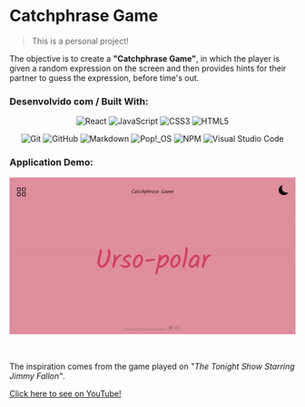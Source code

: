 # Catchphrase Game

> This is a personal project! 

<p>
The objective is to create a <strong>"Catchphrase Game"</strong>, in which the player is given a random expression on the screen and then provides hints for their partner to guess the expression, before time's out.
</p>

### Desenvolvido com / Built With:
<!-- https://github.com/Ileriayo/markdown-badges -->
<div align="center">

![React](https://img.shields.io/badge/react-%2320232a.svg?style=for-the-badge&logo=react&logoColor=%2361DAFB)
![JavaScript](https://img.shields.io/badge/javascript-%23323330.svg?style=for-the-badge&logo=javascript&logoColor=%23F7DF1E)
![CSS3](https://img.shields.io/badge/css3-%231572B6.svg?style=for-the-badge&logo=css3&logoColor=white)
![HTML5](https://img.shields.io/badge/html5-%23E34F26.svg?style=for-the-badge&logo=html5&logoColor=white)

![Git](https://img.shields.io/badge/git-%23F05033.svg?style=for-the-badge&logo=git&logoColor=white)
![GitHub](https://img.shields.io/badge/github-%23121011.svg?style=for-the-badge&logo=github&logoColor=white)
![Markdown](https://img.shields.io/badge/markdown-%23000000.svg?style=for-the-badge&logo=markdown&logoColor=white)
![Pop!\_OS](https://img.shields.io/badge/Pop!_OS-48B9C7?style=for-the-badge&logo=Pop!_OS&logoColor=white)
![NPM](https://img.shields.io/badge/NPM-%23000000.svg?style=for-the-badge&logo=npm&logoColor=white)
![Visual Studio Code](https://img.shields.io/badge/Visual%20Studio%20Code-0078d7.svg?style=for-the-badge&logo=visual-studio-code&logoColor=white)

</div>

### Application Demo:
 ![image](./src/images/demo-gif.gif)

<br />

The inspiration comes from the game played on *"The Tonight Show Starring Jimmy Fallon"*.

<p>
  <a href="https://www.youtube.com/playlist?list=PLykzf464sU9_6d0zR4E2of1z6nFNwJqhr" target="_blank">
    Click here to see on YouTube!
  </a>
</p>
